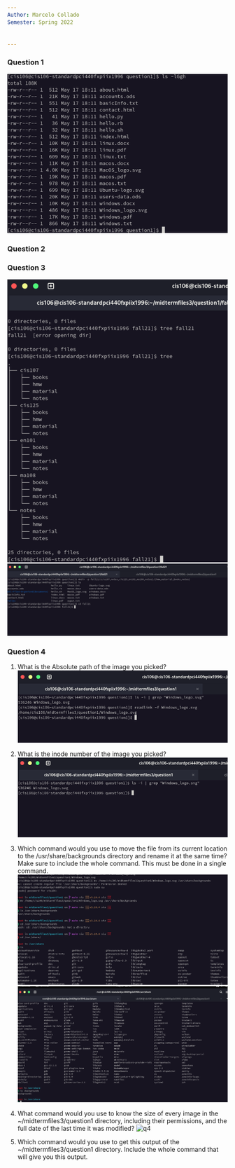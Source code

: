 ```yaml
---
Author: Marcelo Collado 
Semester: Spring 2022


---
```


### Question 1 

![q1](q1.png)




### Question 2 



### Question 3
![q1](q3.1.1.png)
![q3](q3.1.png)

### Question 4
1. What is the Absolute path of the image you picked?
  ![q4](q4.1.png)
2. What is the inode number of the image you picked?
![q4](q4.2.1.png)
3. Which command would you use to move the file from its current location to the
/usr/share/backgrounds directory and rename it at the same time? Make sure to include the
whole command. This must be done in a single command.
![q4](q4.3.png)
![q4](q4.3.1.png)
1. What command would you use to know the size of every image in the ~/midtermfiles3/question1
directory, including their permissions, and the full date of the last time it was modified?
![q4](q4.3.2png)

4. Which command would you use to get this output of the ~/midtermfiles3/question1 directory. Include
the whole command that will give you this output.

 